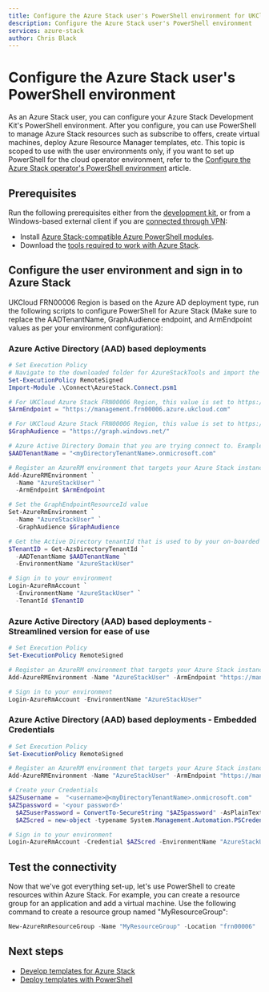 ```yaml
---
title: Configure the Azure Stack user's PowerShell environment for UKCloud |  based on Microsoft Docs
description: Configure the Azure Stack user's PowerShell environment
services: azure-stack
author: Chris Black
---
```


# Configure the Azure Stack user's PowerShell environment

As an Azure Stack user, you can configure your Azure Stack Development Kit's PowerShell environment. After you configure, you can use PowerShell to manage Azure Stack resources such as subscribe to offers, create virtual machines, deploy Azure Resource Manager templates,  etc. This topic is scoped to use with the user environments only, if you want to set up PowerShell for the cloud operator environment, refer to the [Configure the Azure Stack operator's PowerShell environment](https://github.com/MicrosoftDocs/azure-docs/blob/master/articles/azure-stack/azure-stack-powershell-configure-admin.md) article. 

## Prerequisites

Run the following prerequisites either from the [development kit](https://github.com/MicrosoftDocs/azure-docs/blob/master/articles/azure-stack/azure-stack-connect-azure-stack.md#connect-to-azure-stack-with-remote-desktop), or from a Windows-based external client if you are [connected through VPN](https://github.com/MicrosoftDocs/azure-docs/blob/master/articles/azure-stack/azure-stack-connect-azure-stack.md#connect-to-azure-stack-with-vpn):

* Install [Azure Stack-compatible Azure PowerShell modules](https://github.com/MicrosoftDocs/azure-docs/blob/master/articles/azure-stack/azure-stack-powershell-install.md).  
* Download the [tools required to work with Azure Stack](https://github.com/MicrosoftDocs/azure-docs/blob/master/articles/azure-stack/azure-stack-powershell-download.md). 

## Configure the user environment and sign in to Azure Stack

UKCloud FRN00006 Region is based on the Azure AD deployment type, run the following scripts to configure PowerShell for Azure Stack (Make sure to replace the AADTenantName, GraphAudience endpoint, and ArmEndpoint values as per your environment configuration):

### Azure Active Directory (AAD) based deployments

  ```powershell
  # Set Execution Policy
  # Navigate to the downloaded folder for AzureStackTools and import the **Connect** PowerShell module. Example: cd c:\AzureStack-Tools\
  Set-ExecutionPolicy RemoteSigned
  Import-Module .\Connect\AzureStack.Connect.psm1

  # For UKCloud Azure Stack FRN00006 Region, this value is set to https://management.frn00006.azure.ukcloud.com.
  $ArmEndpoint = "https://management.frn00006.azure.ukcloud.com"

  # For UKCloud Azure Stack FRN00006 Region, this value is set to https://graph.windows.net/.
  $GraphAudience = "https://graph.windows.net/"

  # Azure Active Directory Domain that you are trying connect to. Examples are: <myDirectoryTenantName>.onmicrosoft.com or just your federated with AAD Domain i.e. ukcloud.com
  $AADTenantName = "<myDirectoryTenantName>.onmicrosoft.com"

  # Register an AzureRM environment that targets your Azure Stack instance
  Add-AzureRMEnvironment `
    -Name "AzureStackUser" `
    -ArmEndpoint $ArmEndpoint

  # Set the GraphEndpointResourceId value
  Set-AzureRmEnvironment `
    -Name "AzureStackUser" `
    -GraphAudience $GraphAudience

  # Get the Active Directory tenantId that is used to by your on-boarded domain on Azure Stack
  $TenantID = Get-AzsDirectoryTenantId `
    -AADTenantName $AADTenantName `
    -EnvironmentName "AzureStackUser"

  # Sign in to your environment
  Login-AzureRmAccount `
    -EnvironmentName "AzureStackUser" `
    -TenantId $TenantID
   ```

### Azure Active Directory (AAD) based deployments - Streamlined version for ease of use

  ```powershell
  # Set Execution Policy
  Set-ExecutionPolicy RemoteSigned

  # Register an AzureRM environment that targets your Azure Stack instance
  Add-AzureRMEnvironment -Name "AzureStackUser" -ArmEndpoint "https://management.frn00006.azure.ukcloud.com"

  # Sign in to your environment
  Login-AzureRmAccount -EnvironmentName "AzureStackUser"
   ```

### Azure Active Directory (AAD) based deployments - Embedded Credentials

  ```powershell
  # Set Execution Policy
  Set-ExecutionPolicy RemoteSigned

  # Register an AzureRM environment that targets your Azure Stack instance
  Add-AzureRMEnvironment -Name "AzureStackUser" -ArmEndpoint "https://management.frn00006.azure.ukcloud.com"

  # Create your Credentials
  $AZSusername =  "<username>@<myDirectoryTenantName>.onmicrosoft.com"
  $AZSpassword = '<your password>'
    $AZSuserPassword = ConvertTo-SecureString "$AZSpassword" -AsPlainText -Force
    $AZScred = new-object -typename System.Management.Automation.PSCredential -argumentlist $AZSusername,$AZSuserPassword

  # Sign in to your environment
  Login-AzureRmAccount -Credential $AZScred -EnvironmentName "AzureStackUser"
   ```

## Test the connectivity

Now that we've got everything set-up, let's use PowerShell to create resources within Azure Stack. For example, you can create a resource group for an application and add a virtual machine. Use the following command to create a resource group named "MyResourceGroup":

```powershell
New-AzureRmResourceGroup -Name "MyResourceGroup" -Location "frn00006"
```

## Next steps

* [Develop templates for Azure Stack](https://github.com/MicrosoftDocs/azure-docs/blob/master/articles/azure-stack/user/azure-stack-develop-templates.md)
* [Deploy templates with PowerShell](https://github.com/MicrosoftDocs/azure-docs/blob/master/articles/azure-stack/user/azure-stack-deploy-template-powershell.md)
